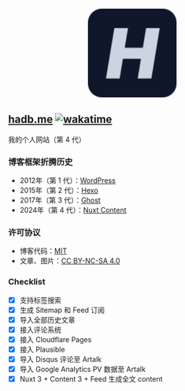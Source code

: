 <p align="center">
  <img width="180px" src="https://raw.githubusercontent.com/HADB/hadb.me/main/public/favicon/favicon.svg" />
</p>

## [hadb.me](https://hadb.me) [![wakatime](https://wakatime.com/badge/user/018bf5fd-2090-4ec2-b163-49e238da63d6/project/d5cc23f6-dbbf-434c-8694-a7bd4a7a86d5.svg)](https://wakatime.com/@Bean/projects/lbcgcakepj)

我的个人网站（第 4 代）

### 博客框架折腾历史

- 2012年（第 1 代）：[WordPress](https://wordpress.org/)
- 2015年（第 2 代）：[Hexo](https://hexo.io/)
- 2017年（第 3 代）：[Ghost](https://ghost.org/)
- 2024年（第 4 代）：[Nuxt Content](https://content.nuxt.com/)

### 许可协议

- 博客代码：[MIT](https://github.com/HADB/hadb.me/blob/main/LICENSE)
- 文章、图片：[CC BY-NC-SA 4.0](https://creativecommons.org/licenses/by-nc-sa/4.0/deed.zh-hans)

### Checklist

- [x] 支持标签搜索
- [x] 生成 Sitemap 和 Feed 订阅
- [x] 导入全部历史文章
- [x] 接入评论系统
- [x] 接入 Cloudflare Pages
- [x] 接入 Plausible
- [x] 导入 Disqus 评论至 Artalk
- [x] 导入 Google Analytics PV 数据至 Artalk
- [x] Nuxt 3 + Content 3 + Feed 生成全文 content
